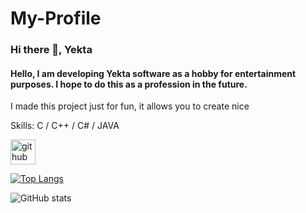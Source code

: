 # My-Profile
### Hi there 👋, Yekta
#### Hello, I am developing Yekta software as a hobby for entertainment purposes. I hope to do this as a profession in the future.
I made this project just for fun, it allows you to create nice 

Skills: C / C++ / C# / JAVA



[<img src='https://cdn.jsdelivr.net/npm/simple-icons@3.0.1/icons/github.svg' alt='github' height='40'>](https://github.com/Yeekta)  

[![Top Langs](https://github-readme-stats.vercel.app/api/top-langs/?username=Yeekta)](https://github.com/anuraghazra/github-readme-stats)

![GitHub stats](https://github-readme-stats.vercel.app/api?username=Yeekta&show_icons=true)  

